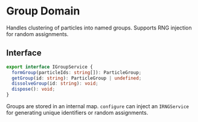 # Group Domain

Handles clustering of particles into named groups. Supports RNG injection for random assignments.

## Interface
```ts
export interface IGroupService {
  formGroup(particleIds: string[]): ParticleGroup;
  getGroup(id: string): ParticleGroup | undefined;
  dissolveGroup(id: string): void;
  dispose(): void;
}
```

Groups are stored in an internal map. `configure` can inject an `IRNGService` for generating unique identifiers or random assignments.
